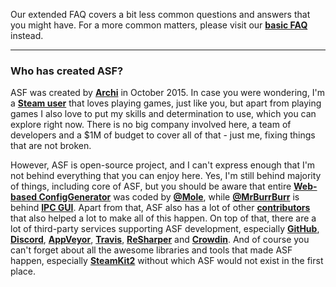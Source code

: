 Our extended FAQ covers a bit less common questions and answers that you might have. For a more common matters, please visit our **[basic FAQ](https://github.com/JustArchi/ArchiSteamFarm/wiki/FAQ)** instead.

---

### Who has created ASF?

ASF was created by **[Archi](https://github.com/JustArchi)** in October 2015. In case you were wondering, I'm a **[Steam user](https://steamcommunity.com/profiles/76561198006963719)** that loves playing games, just like you, but apart from playing games I also love to put my skills and determination to use, which you can explore right now. There is no big company involved here, a team of developers and a $1M of budget to cover all of that - just me, fixing things that are not broken.

However, ASF is open-source project, and I can't express enough that I'm not behind everything that you can enjoy here. Yes, I'm still behind majority of things, including core of ASF, but you should be aware that entire **[Web-based ConfigGenerator](https://github.com/JustArchi/ArchiSteamFarm/wiki/Configuration#web-based-configgenerator)** was coded by **[@Mole](https://github.com/Aareksio)**, while **[@MrBurrBurr](https://github.com/MrBurrBurr)** is behind **[IPC GUI](https://github.com/JustArchi/ArchiSteamFarm/wiki/IPC#ipc-gui)**. Apart from that, ASF also has a lot of other **[contributors](https://github.com/JustArchi/ArchiSteamFarm/graphs/contributors)** that also helped a lot to make all of this happen. On top of that, there are a lot of third-party services supporting ASF development, especially **[GitHub](https://github.com)**,  **[Discord](https://discordapp.com)**, **[AppVeyor](https://www.appveyor.com)**, **[Travis](https://travis-ci.com)**, **[ReSharper](https://www.jetbrains.com/resharper)** and **[Crowdin](https://crowdin.com)**. And of course you can't forget about all the awesome libraries and tools that made ASF happen, especially **[SteamKit2](https://github.com/SteamRE/SteamKit)** without which ASF would not exist in the first place.